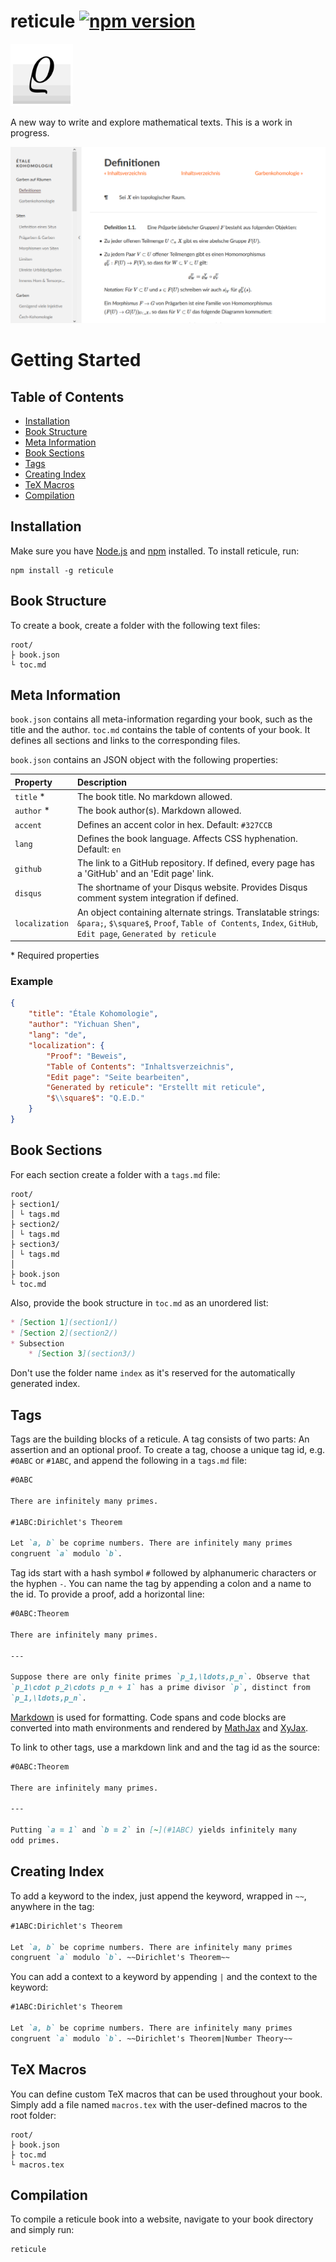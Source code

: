 # reticule [![npm version](https://badge.fury.io/js/reticule.svg)](https://badge.fury.io/js/reticule)

<img src="logo.png" width="100" height="100">

A new way to write and explore mathematical texts. This is a work in progress.

![Screenshot](screenshot.png)

# Getting Started

## Table of Contents

* [Installation](#installation)
* [Book Structure](#book-structure)
* [Meta Information](#meta-information)
* [Book Sections](#book-sections)
* [Tags](#tags)
* [Creating Index](#creating-index)
* [TeX Macros](#tex-macros)
* [Compilation](#compilation)

## Installation

Make sure you have [Node.js](https://nodejs.org/) and [npm](https://www.npmjs.com/) installed. To install reticule, run:

    npm install -g reticule

## Book Structure

To create a book, create a folder with the following text files:

    root/
    ├ book.json
    └ toc.md

## Meta Information

`book.json` contains all meta-information regarding your book, such as the title and the author. `toc.md` contains the table of contents of your book. It defines all sections and links to the corresponding files.

`book.json` contains an JSON object with the following properties:

Property               | Description
:----------------------|:---------------------------------------
`title` *              | The book title. No markdown allowed.
`author` *             | The book author(s). Markdown allowed.
`accent`               | Defines an accent color in hex. Default: `#327CCB`
`lang`                 | Defines the book language. Affects CSS hyphenation. Default: `en`
`github`               | The link to a GitHub repository. If defined, every page has a 'GitHub' and an 'Edit page' link.
`disqus`               | The shortname of your Disqus website. Provides Disqus comment system integration if defined.
`localization`         | An object containing alternate strings. Translatable strings: `&para;`, `$\square$`, `Proof`, `Table of Contents`, `Index`, `GitHub`, `Edit page`, `Generated by reticule`

\* Required properties

### Example

~~~json
{
    "title": "Étale Kohomologie",
    "author": "Yichuan Shen",
    "lang": "de",
    "localization": {
        "Proof": "Beweis",
        "Table of Contents": "Inhaltsverzeichnis",
        "Edit page": "Seite bearbeiten",
        "Generated by reticule": "Erstellt mit reticule",
        "$\\square$": "Q.E.D."
    }
}
~~~

## Book Sections

For each section create a folder with a `tags.md` file:

    root/
    ├ section1/
    │ └ tags.md
    ├ section2/
    │ └ tags.md
    ├ section3/
    │ └ tags.md
    │
    ├ book.json
    └ toc.md

Also, provide the book structure in `toc.md` as an unordered list:

~~~md
* [Section 1](section1/)
* [Section 2](section2/)
* Subsection
    * [Section 3](section3/)
~~~

Don't use the folder name `index` as it's reserved for the automatically generated index.

## Tags

Tags are the building blocks of a reticule. A tag consists of two parts: An assertion and an optional proof. To create a tag, choose a unique tag id, e.g. `#0ABC` or `#1ABC`, and append the following in a `tags.md` file:

~~~md
#0ABC

There are infinitely many primes.

#1ABC:Dirichlet's Theorem

Let `a, b` be coprime numbers. There are infinitely many primes
congruent `a` modulo `b`.
~~~

Tag ids start with a hash symbol `#` followed by alphanumeric characters or the hyphen `-`. You can name the tag by appending a colon and a name to the id. To provide a proof, add a horizontal line:

~~~md
#0ABC:Theorem

There are infinitely many primes.

---

Suppose there are only finite primes `p_1,\ldots,p_n`. Observe that
`p_1\cdot p_2\cdots p_n + 1` has a prime divisor `p`, distinct from
`p_1,\ldots,p_n`.
~~~

[Markdown](https://daringfireball.net/projects/markdown/) is used for formatting. Code spans and code blocks are converted into math environments and rendered by [MathJax](https://www.mathjax.org/) and [XyJax](http://sonoisa.github.io/xyjax/xyjax.html).

To link to other tags, use a markdown link and and the tag id as the source:

~~~md
#0ABC:Theorem

There are infinitely many primes.

---

Putting `a = 1` and `b = 2` in [~](#1ABC) yields infinitely many
odd primes.
~~~

## Creating Index

To add a keyword to the index, just append the keyword, wrapped in `~~`, anywhere in the tag:

~~~md
#1ABC:Dirichlet's Theorem

Let `a, b` be coprime numbers. There are infinitely many primes
congruent `a` modulo `b`. ~~Dirichlet's Theorem~~
~~~

You can add a context to a keyword by appending `|` and the context to the keyword:

~~~md
#1ABC:Dirichlet's Theorem

Let `a, b` be coprime numbers. There are infinitely many primes
congruent `a` modulo `b`. ~~Dirichlet's Theorem|Number Theory~~
~~~

## TeX Macros

You can define custom TeX macros that can be used throughout your book. Simply add a file named `macros.tex` with the user-defined macros to the root folder:

    root/
    ├ book.json
    ├ toc.md
    └ macros.tex

## Compilation

To compile a reticule book into a website, navigate to your book directory and simply run:

    reticule
